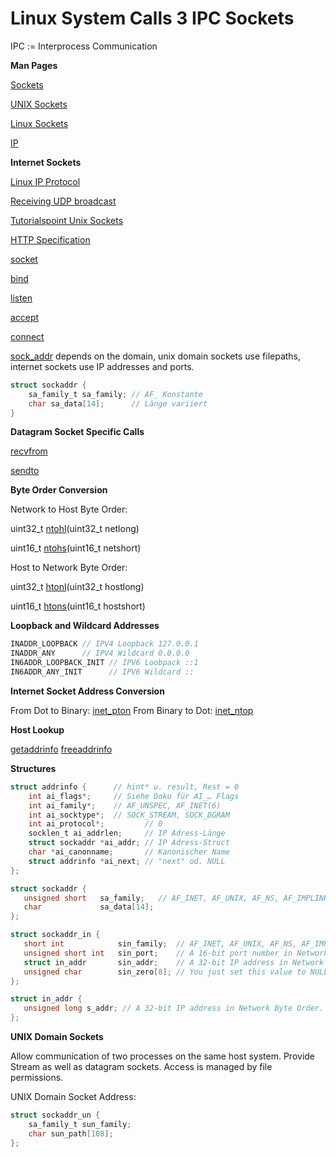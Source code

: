 # Linux System Calls 3 IPC Sockets

IPC := Interprocess Communication

**Man Pages**

[Sockets](http://man7.org/linux/man-pages/man2/socket.2.html)

[UNIX Sockets](http://man7.org/linux/man-pages/man7/unix.7.html)

[Linux Sockets](http://man7.org/linux/man-pages/man7/socket.7.html)

[IP](http://man7.org/linux/man-pages/man7/ip.7.html)

**Internet Sockets**

[Linux IP Protocol](http://man7.org/linux/man-pages/man7/ip.7.html)

[Receiving UDP broadcast](https://stackoverflow.com/questions/12515005/receiving-udp-broadcast)

[Tutorialspoint Unix Sockets](https://www.tutorialspoint.com/unix_sockets/socket_quick_guide.htm)

[HTTP Specification](https://tools.ietf.org/html/rfc2616)

[socket](http://man7.org/linux/man-pages/man2/socket.2.html)

[bind](http://man7.org/linux/man-pages/man2/bind.2.html)

[listen](http://man7.org/linux/man-pages/man2/listen.2.html)

[accept](http://man7.org/linux/man-pages/man2/accept.2.html)

[connect](http://man7.org/linux/man-pages/man2/connect.2.html)

[sock_addr](http://man7.org/linux/man-pages/man2/bind.2.html) depends on the domain, unix domain sockets use filepaths, internet sockets use IP addresses and ports.

```C
struct sockaddr {
    sa_family_t sa_family; // AF_ Konstante 
    char sa_data[14];      // Länge variiert 
}
```

**Datagram Socket Specific Calls**

[recvfrom](http://man7.org/linux/man-pages/man3/recvfrom.3p.html)

[sendto](http://man7.org/linux/man-pages/man2/sendto.2.html)

**Byte Order Conversion**

Network to Host Byte Order:

uint32_t [ntohl](http://man7.org/linux/man-pages/man3/ntohl.3.html)(uint32_t netlong)

uint16_t [ntohs](http://man7.org/linux/man-pages/man3/ntohs.3.html)(uint16_t netshort)

Host to Network Byte Order:

uint32_t [htonl](http://man7.org/linux/man-pages/man3/htonl.3.html)(uint32_t hostlong)

uint16_t [htons](http://man7.org/linux/man-pages/man3/htons.3.html)(uint16_t hostshort)

**Loopback and Wildcard Addresses**

```C
INADDR_LOOPBACK // IPV4 Loopback 127.0.0.1
INADDR_ANY      // IPV4 Wildcard 0.0.0.0
IN6ADDR_LOOPBACK_INIT // IPV6 Loobpack ::1
IN6ADDR_ANY_INIT      // IPV6 Wildcard ::
```

**Internet Socket Address Conversion**

From Dot to Binary: [inet_pton](http://man7.org/linux/man-pages/man3/inet_pton.3.html)
From Binary to Dot: [inet_ntop](http://man7.org/linux/man-pages/man3/inet_ntop.3.html)

**Host Lookup**

[getaddrinfo](http://man7.org/linux/man-pages/man3/getaddrinfo.3.html)
[freeaddrinfo](http://man7.org/linux/man-pages/man3/freeaddrinfo.3.html)

**Structures**

```C
struct addrinfo {      // hint* u. result, Rest = 0
    int ai_flags*;     // Siehe Doku für AI_… Flags
    int ai_family*;    // AF_UNSPEC, AF_INET(6)
    int ai_socktype*;  // SOCK_STREAM, SOCK_DGRAM
    int ai_protocol*;         // 0
    socklen_t ai_addrlen;     // IP Adress-Länge
    struct sockaddr *ai_addr; // IP Adress-Struct
    char *ai_canonname;       // Kanonischer Name
    struct addrinfo *ai_next; // "next" od. NULL
};
```

```C
struct sockaddr {
   unsigned short   sa_family;   // AF_INET, AF_UNIX, AF_NS, AF_IMPLINK
   char             sa_data[14];
};
```

```C
struct sockaddr_in {
   short int            sin_family;  // AF_INET, AF_UNIX, AF_NS, AF_IMPLINK
   unsigned short int   sin_port;    // A 16-bit port number in Network Byte Order.
   struct in_addr       sin_addr;    // A 32-bit IP address in Network Byte Order.
   unsigned char        sin_zero[8]; // You just set this value to NULL as this is not being used.
};
```

```C
struct in_addr {
   unsigned long s_addr; // A 32-bit IP address in Network Byte Order.
};
```

**UNIX Domain Sockets**

Allow communication of two processes on the same host system. Provide Stream as well as datagram sockets. Access is managed by file permissions.

UNIX Domain Socket Address:

```C
struct sockaddr_un {
    sa_family_t sun_family; 
    char sun_path[108]; 
};
```